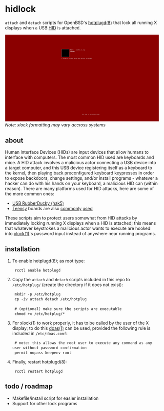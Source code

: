 # hidlock
`attach` and `detach` scripts for OpenBSD's [hotplugd(8)](https://man.openbsd.org/hotplugd) that lock all running X displays when a USB [HID](https://en.wikipedia.org/wiki/Human_interface_device) is attached.

![xlock running after HID attack detected](preview.png)
_Note: xlock formatting may vary accross systems_

## about
Human Interface Devices (HIDs) are input devices that allow humans to interface with computers. The most common HID used are keyboards and mice. A HID attack involves a malicious actor connecting a USB device into a target computer, and this USB device registering itself as a keyboard to the kernel, then playing back preconfigured keyboard keypresses in order to expose backdoors, change settings, and/or install programs - whatever a hacker can do with his hands on your keyboard, a malicious HID can (within reason). There are many platforms used for HID attacks, here are some of the more common ones:

* [USB RubberDucky (hak5)](https://shop.hak5.org/products/usb-rubber-ducky-deluxe)
* [Teensy](https://www.pjrc.com/) boards are also [commonly](https://www.cyberpointllc.com/posts/cp-human-interface-device-attack.html) [used](https://www.irongeek.com/i.php?page=security/programmable-hid-usb-keystroke-dongle)

These scripts aim to protect users somewhat from HID attacks by immediately locking running X displays when a HID is attached; this means that whatever keystrokes a malicious actor wants to execute are hooked into [xlock(1)](https://man.openbsd.org/xlock)'s password input instead of anywhere near running programs.

## installation
1. To enable hotplugd(8); as root type:

		rcctl enable hotplugd

2. Copy the `attach` and `detach` scripts included in this repo to `/etc/hotplug/` (create the directory if it does not exist):

		mkdir -p /etc/hotplug
		cp -iv attach detach /etc/hotplug
		
		# (optional) make sure the scripts are executable
		chmod +x /etc/hotplug/*

3. For xlock(1) to work properly, it has to be called by the user of the X display; to do this [doas(1)](https://man.openbsd.org/doas) can be used, provided the following rule is included in `/etc/doas.conf`:

		# note: this allows the root user to execute any command as any user without password confirmation
		permit nopass keepenv root

4. Finally, restart hotplugd(8):

		rcctl restart hotplugd

## todo / roadmap
* Makefile/install script for easier installation 
* Support for other lock programs 

